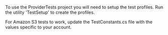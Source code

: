 ﻿To use the ProviderTests project you will need to setup the test profiles. Run the utility 'TestSetup' to create the profiles.

For Amazon S3 tests to work, update the TestConstants.cs file with the values specific to your account.